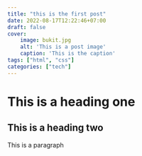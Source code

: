 ```yaml
---
title: "this is the first post"
date: 2022-08-17T12:22:46+07:00
draft: false
cover:
    image: bukit.jpg
    alt: 'This is a post image'
    caption: 'This is the caption'
tags: ["html", "css"]
categories: ["tech"]    
---
```


# This is a heading one
## This is a heading two

This is a paragraph